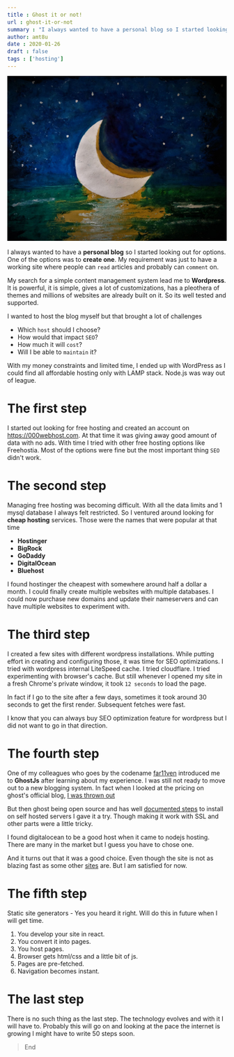 ```yaml
---
title : Ghost it or not!
url : ghost-it-or-not
summary : "I always wanted to have a personal blog so I started looking out for options. One of the options was to create one. My requirement was just to have a working site where people can read articles and probably can comment on."
author: amt8u
date : 2020-01-26
draft : false
tags : ['hosting']
---
```


![painting-by-wife](images/IMG_20200126_093318-2.jpg)

I always wanted to have a **personal blog** so I started looking out for options. One of the options was to **create one**. My requirement was just to have a working site where people can `read` articles and probably can `comment` on.

My search for a simple content management system lead me to **Wordpress**. It is powerful, it is simple, gives a lot of customizations, has a pleothera of themes and millions of websites are already built on it. So its well tested and supported.

I wanted to host the blog myself but that brought a lot of challenges


* Which `host` should I choose?
* How would that impact `SEO`?
* How much it will `cost`?
* Will I be able to `maintain` it?


With my money constraints and limited time, I ended up with WordPress as I could find all affordable hosting only with LAMP stack. Node.js was way out of league.


# The first step

I started out looking for free hosting and created an account on https://000webhost.com. At that time it was giving away good amount of data with no ads. With time I tried with other free hosting options like Freehostia. Most of the options were fine but the most important thing `SEO` didn't work.

# The second step
Managing free hosting was becoming difficult. With all the data limits and 1 mysql database I always felt restricted. So I ventured around looking for **cheap hosting** services. Those were the names that were popular at that time


* **Hostinger**
* **BigRock**
* **GoDaddy**
* **DigitalOcean**
* **Bluehost**


I found hostinger the cheapest with somewhere around half a dollar a month. I could finally create multiple websites with multiple databases. I could now purchase new domains and update their nameservers and can have multiple websites to experiment with.

# The third step
I created a few sites with different wordpress installations. While putting effort in creating and configuring those, it was time for SEO optimizations. I tried with wordpress internal LiteSpeed cache. I tried cloudflare. I tried experimenting with browser's cache. But still whenever I opened my site in a fresh Chrome's private window, it took `12 seconds` to load the page.

In fact if I go to the site after a few days, sometimes it took around 30 seconds to get the first render. Subsequent fetches were fast. 

I know that you can always buy SEO optimization feature for wordpress but I did not want to go in that direction.

# The fourth step
One of my colleagues who goes by the codename [far11ven](https://www.kushalbhalaik.xyz) introduced me to **GhostJs** after learning about my experience. I was still not ready to move out to a new blogging system. In fact when I looked at the pricing on ghost's official blog, [I was thrown out](https://ghost.org/pricing/)

But then ghost being open source and has well [documented steps](https://ghost.org/docs/concepts/hosting/) to install on self hosted servers I gave it a try. Though making it work with SSL and other parts were a little tricky.

I found digitalocean to be a good host when it came to nodejs hosting. There are many in the market but I guess you have to chose one.

And it turns out that it was a good choice. Even though the site is not as blazing fast as some other [sites](https://dev.to) are. But I am satisfied for now.

# The fifth step
Static site generators - Yes you heard it right. Will do this in future when I will get time.

1. You develop your site in react. 
2. You convert it into pages. 
3. You host pages. 
4. Browser gets html/css and a little bit of js. 
5. Pages are pre-fetched. 
6. Navigation becomes instant.


# The last step
There is no such thing as the last step. The technology evolves and with it I will have to. Probably this will go on and looking at the pace the internet is growing I might have to write 50 steps soon.


> End


